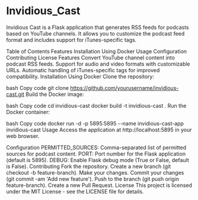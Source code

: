 # Invidious_Cast
Invidious Cast is a Flask application that generates RSS feeds for podcasts based on YouTube channels. It allows you to customize the podcast feed format and includes support for iTunes-specific tags.

Table of Contents
Features
Installation
Using Docker
Usage
Configuration
Contributing
License
Features
Convert YouTube channel content into podcast RSS feeds.
Support for audio and video formats with customizable URLs.
Automatic handling of iTunes-specific tags for improved compatibility.
Installation
Using Docker
Clone the repository:

bash
Copy code
git clone https://github.com/yourusername/invidious-cast.git
Build the Docker image:

bash
Copy code
cd invidious-cast
docker build -t invidious-cast .
Run the Docker container:

bash
Copy code
docker run -d -p 5895:5895 --name invidious-cast-app invidious-cast
Usage
Access the application at http://localhost:5895 in your web browser.

Configuration
PERMITTED_SOURCES: Comma-separated list of permitted sources for podcast content.
PORT: Port number for the Flask application (default is 5895).
DEBUG: Enable Flask debug mode (True or False, default is False).
Contributing
Fork the repository.
Create a new branch (git checkout -b feature-branch).
Make your changes.
Commit your changes (git commit -am 'Add new feature').
Push to the branch (git push origin feature-branch).
Create a new Pull Request.
License
This project is licensed under the MIT License - see the LICENSE file for details.
